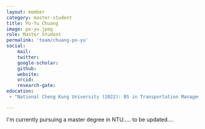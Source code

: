 ```yaml
---
layout: member
category: master-student
title: Po-Yu Chuang
image: po-yu.jpeg
role: Master Student
permalink: 'team/chuang-po-yu'
social:
    mail:
    twitter: 
    google-scholar:
    github: 
    website: 
    orcid: 
    research-gate: 
education:
 - "National Cheng Kung University (2022): BS in Transportation Management"

---
```


I'm currently pursuing a master degree in NTU..... to be updated....

